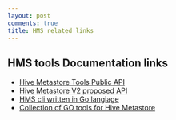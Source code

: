 ```yaml
---
layout: post
comments: true
title: HMS related links
---
```


## HMS tools Documentation links

* [Hive Metastore Tools Public API](https://akolb1.github.io/hclient)
* [Hive Metastore V2 proposed API](https://akolb1.github.io/hmsv2api)
* [HMS cli written in Go langiage](https://github.com/akolb1/gometastore/blob/master/hmstool/doc/hmstool.md)
* [Collection of GO tools for Hive Metastore](https://github.com/akolb1/gometastore)

